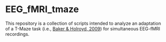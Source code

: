 # EEG_fMRI_tmaze

This repository is a collection of scripts intended to analyze an adaptation of a T-Maze task (i.e., [Baker & Holroyd, 2009](https://academic.oup.com/cercor/article/19/8/1708/413785)) for simultaneous EEG-fMRI recordings.
